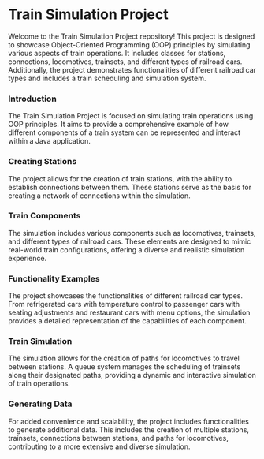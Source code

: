 # Train Simulation Project

 Welcome to the Train Simulation Project repository! This project is designed to showcase Object-Oriented Programming (OOP) principles by simulating various aspects of train 
operations. It includes classes for stations, connections, locomotives, trainsets, and different types of railroad cars. Additionally, the project demonstrates functionalities of 
different railroad car types and includes a train scheduling and simulation system.

### Introduction

 The Train Simulation Project is focused on simulating train operations using OOP principles. It aims to provide a comprehensive example of how different components of a train system can be represented and interact within a Java application.

### Creating Stations

 The project allows for the creation of train stations, with the ability to establish connections between them. These stations serve as the basis for creating a network of connections within the simulation.

### Train Components

 The simulation includes various components such as locomotives, trainsets, and different types of railroad cars. These elements are designed to mimic real-world train configurations, offering a diverse and realistic simulation experience.

### Functionality Examples

 The project showcases the functionalities of different railroad car types. From refrigerated cars with temperature control to passenger cars with seating adjustments and restaurant cars with menu options, the simulation provides a detailed representation of the capabilities of each component.

### Train Simulation

 The simulation allows for the creation of paths for locomotives to travel between stations. A queue system manages the scheduling of trainsets along their designated paths, providing a dynamic and interactive simulation of train operations.

### Generating Data

 For added convenience and scalability, the project includes functionalities to generate additional data. This includes the creation of multiple stations, trainsets, connections between stations, and paths for locomotives, contributing to a more extensive and diverse simulation.
